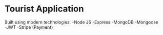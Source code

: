 # Tourist Application

Built using modern technologies:
-Node JS
-Express
-MongoDB
-Mongoose
-JWT
-Stripe (Payment)
